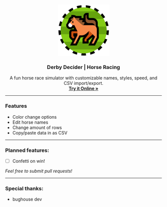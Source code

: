 <br>

<p align="center">
 <img src="https://github.com/ssambender/derby-decider/blob/main/horseRaceLogo.png?raw=true" alt="Derby Decider Logo" height="165">
</p>

<h3 align="center">Derby Decider | Horse Racing</h3>

<p align="center">
A fun horse race simulator with customizable names, styles, speed, and CSV import/export.
 <br>
 <a href="temp.com"><strong>Try it Online »</strong></a>
</p>

___

### Features
- Color change options
- Edit horse names
- Change amount of rows
- Copy/paste data in as CSV

---


### Planned features:
- [ ] Confetti on win!

_Feel free to submit pull requests!_

---


### Special thanks:
- bughouse dev
